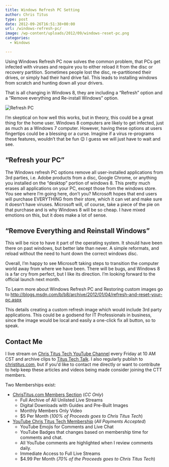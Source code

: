 ```yaml
---
title: Windows Refresh PC Setting
author: Chris Titus
type: post
date: 2012-09-26T16:51:38+00:00
url: /windows-refresh-pc/
image: /wp-content/uploads/2012/09/windows-reset-pc.png
categories:
  - Windows

---
```

Using Windows Refresh PC now solves the common problem, that PCs get infected with viruses and require you to either reload it from the disc or recovery partition. Sometimes people lost the disc, re-partitioned their drives, or simply had their hard drive fail. This leads to installing windows from scratch and hunting down all your drivers.<!--more-->

That is all changing in Windows 8, they are including a &#8220;Refresh&#8221; option and a &#8220;Remove everything and Re-install Windows&#8221; option.

![Refresh PC](/wp-content/uploads/2012/09/refresh-pc.png)

I&#8217;m skeptical on how well this works, but in theory, this could be a great thing for the home user. Windows 8 computers are likely to get infected, just as much as a Windows 7 computer. However, having these options at users fingertips could be a blessing or a curse. Imagine if a virus re-programs these features, wouldn&#8217;t that be fun 😉 I guess we will just have to wait and see.

## &#8220;Refresh your PC&#8221;

The Windows refresh PC options remove all user-installed applications from 3rd parties, i.e. Adobe products from a disc, Google Chrome, or anything you installed on the &#8220;desktop&#8221; portion of windows 8. This pretty much erases all applications on your PC, except those from the windows store. You see where I&#8217;m going here, don&#8217;t you? Microsoft hopes that end users will purchase EVERYTHING from their store, which it can vet and make sure it doesn&#8217;t have viruses. Microsoft will, of course, take a piece of the pie on that purchase and is why Windows 8 will be so cheap. I have mixed emotions on this, but it does make a lot of sense.

## &#8220;Remove Everything and Reinstall Windows&#8221;

This will be nice to have it part of the operating system. It should have been there on past windows, but better late than never. A simple reformats, and reload without the need to hunt down the correct windows disc.

Overall, I&#8217;m happy to see Microsoft taking steps to transition the computer world away from where we have been. There will be bugs, and Windows 8 is a far cry from perfect, but I like its direction. I&#8217;m looking forward to the official launch next month.

To Learn more about Windows Refresh PC and Restoring custom images go to <http://blogs.msdn.com/b/b8/archive/2012/01/04/refresh-and-reset-your-pc.aspx>

This details creating a custom refresh image which would include 3rd party applications. This could be a godsend for IT Professionals in business, since the image would be local and easily a one-click fix all button, so to speak.

## Contact Me

I live stream on [Chris Titus Tech YouTube Channel][1] every Friday at 10 AM CST and archive clips to [Titus Tech Talk][2]. I also regularly publish to [christitus.com][3], but if you'd like to contact me directly or want to contribute to help keep these articles and videos being made consider joining the CTT members. 

Two Memberships exist:
- [ChrisTitus.com Members Section][4] (_CC Only_)
  - Full Archive of All Unlisted Live Streams
  - Digital Downloads with Guides and Pre-Built Images
  - Monthly Members Only Video
  - $5 Per Month (_100% of Proceeds goes to Chris Titus Tech_)
- [YouTube Chris Titus Tech Membership][5] (_All Payments Accepted_)
  - YouTube Emojis for Comments and Live Chat
  - YouTube Badges that changes based on membership time for comments and chat.
  - All YouTube comments are highlighted when I review comments daily. 
  - Immediate Access to Full Live Streams
  - $4.99 Per Month (_70% of the Proceeds goes to Chris Titus Tech_)

 [1]: https://www.youtube.com/c/ChrisTitusTech
 [2]: https://www.youtube.com/c/ChrisTitusTechStreams
 [3]: https://christitus.com/
 [4]: https://portal.christitus.com
 [5]: https://links.christitus.com/join